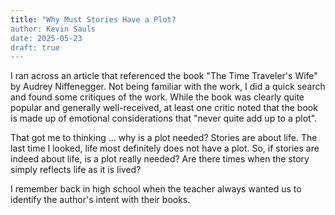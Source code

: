 ```yaml
---
title: "Why Must Stories Have a Plot?
author: Kevin Sauls
date: 2025-05-23
draft: true
---
```


I ran across an article that referenced the book "The Time Traveler's Wife" by Audrey Niffenegger.  Not being familiar with the work, I did a quick search and found some critiques of the work.  While the book was clearly quite popular and generally well-received, at least one critic noted that the book is made up of emotional considerations that "never quite add up to a plot". 

That got me to thinking ... why is a plot needed?  Stories are about life. The last time I looked, life most definitely does not have a plot.  So, if stories are indeed about life, is a plot really needed? Are there times when the story simply reflects life as it is lived? 

I remember back in high school when the teacher always wanted us to identify the author's intent with their books.  
